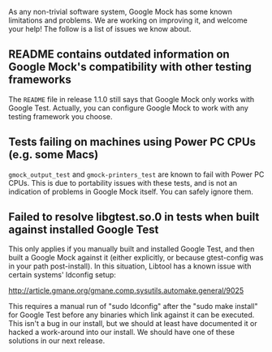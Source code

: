 As any non-trivial software system, Google Mock has some known limitations and problems.  We are working on improving it, and welcome your help!  The follow is a list of issues we know about.



## README contains outdated information on Google Mock's compatibility with other testing frameworks ##

The `README` file in release 1.1.0 still says that Google Mock only works with Google Test.  Actually, you can configure Google Mock to work with any testing framework you choose.

## Tests failing on machines using Power PC CPUs (e.g. some Macs) ##

`gmock_output_test` and `gmock-printers_test` are known to fail with Power PC CPUs.  This is due to portability issues with these tests, and is not an indication of problems in Google Mock itself.  You can safely ignore them.

## Failed to resolve libgtest.so.0 in tests when built against installed Google Test ##

This only applies if you manually built and installed Google Test, and then built a Google Mock against it (either explicitly, or because gtest-config was in your path post-install). In this situation, Libtool has a known issue with certain systems' ldconfig setup:

http://article.gmane.org/gmane.comp.sysutils.automake.general/9025

This requires a manual run of "sudo ldconfig" after the "sudo make install" for Google Test before any binaries which link against it can be executed. This isn't a bug in our install, but we should at least have documented it or hacked a work-around into our install. We should have one of these solutions in our next release.
